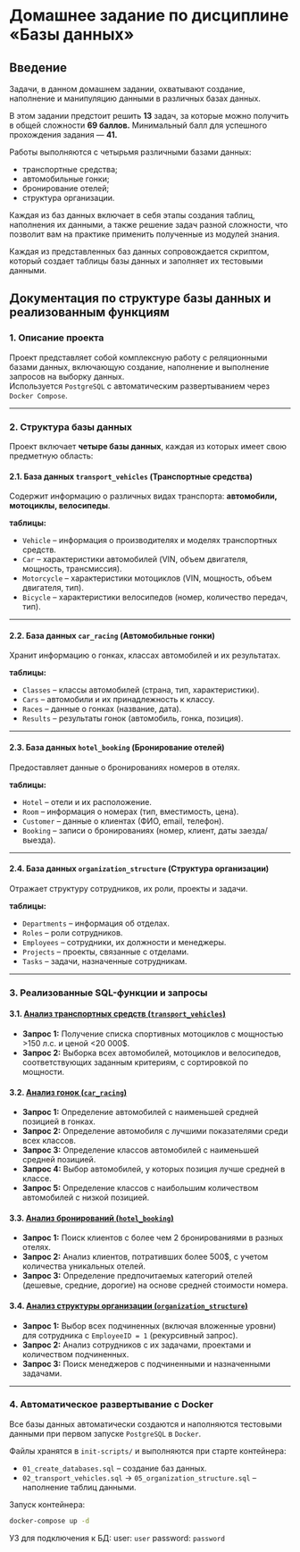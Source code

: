# Домашнее задание по дисциплине «Базы данных»

## Введение

Задачи, в данном домашнем задании, охватывают создание, наполнение и манипуляцию данными в различных базах данных.

В этом задании предстоит решить **13** задач, за которые можно получить в общей сложности **69 баллов.** Минимальный балл для успешного прохождения задания — **41.**

Работы выполняются с четырьмя различными базами данных:
- транспортные средства;
- автомобильные гонки;
- бронирование отелей;
- структура организации.

Каждая из баз данных включает в себя этапы создания таблиц, наполнения их данными, а также решение задач разной сложности, что позволит вам на практике применить полученные из модулей знания.

Каждая из представленных баз данных сопровождается скриптом, который создает таблицы базы данных и заполняет их тестовыми данными.


## Документация по структуре базы данных и реализованным функциям

### 1. Описание проекта
Проект представляет собой комплексную работу с реляционными базами данных, включающую создание, наполнение и выполнение запросов на выборку данных.  
Используется `PostgreSQL` с автоматическим развертыванием через `Docker Compose`.

---

### 2. Структура базы данных

Проект включает **четыре базы данных**, каждая из которых имеет свою предметную область:

#### 2.1. База данных `transport_vehicles` (Транспортные средства)
Содержит информацию о различных видах транспорта: **автомобили, мотоциклы, велосипеды**.  

**таблицы:**  
- `Vehicle` – информация о производителях и моделях транспортных средств.  
- `Car` – характеристики автомобилей (VIN, объем двигателя, мощность, трансмиссия).  
- `Motorcycle` – характеристики мотоциклов (VIN, мощность, объем двигателя, тип).  
- `Bicycle` – характеристики велосипедов (номер, количество передач, тип).  

---

#### 2.2. База данных `car_racing` (Автомобильные гонки)
Хранит информацию о гонках, классах автомобилей и их результатах.  

**таблицы:**  
- `Classes` – классы автомобилей (страна, тип, характеристики).  
- `Cars` – автомобили и их принадлежность к классу.  
- `Races` – данные о гонках (название, дата).  
- `Results` – результаты гонок (автомобиль, гонка, позиция).  

---

#### 2.3. База данных `hotel_booking` (Бронирование отелей)
Предоставляет данные о бронированиях номеров в отелях.  

**таблицы:**  
- `Hotel` – отели и их расположение.  
- `Room` – информация о номерах (тип, вместимость, цена).  
- `Customer` – данные о клиентах (ФИО, email, телефон).  
- `Booking` – записи о бронированиях (номер, клиент, даты заезда/выезда).  

---

#### 2.4. База данных `organization_structure` (Структура организации)
Отражает структуру сотрудников, их роли, проекты и задачи.  

**таблицы:**  
- `Departments` – информация об отделах.  
- `Roles` – роли сотрудников.  
- `Employees` – сотрудники, их должности и менеджеры.  
- `Projects` – проекты, связанные с отделами.  
- `Tasks` – задачи, назначенные сотрудникам.  

---

### 3. Реализованные SQL-функции и запросы

#### 3.1. [Анализ транспортных средств (`transport_vehicles`)](01.%20transport_vehicles/README.md)
- **Запрос 1:** Получение списка спортивных мотоциклов с мощностью >150 л.с. и ценой <20 000$.
- **Запрос 2:** Выборка всех автомобилей, мотоциклов и велосипедов, соответствующих заданным критериям, с сортировкой по мощности.

#### 3.2. [Анализ гонок (`car_racing`)](02.%20car_racing/README.md)
- **Запрос 1:** Определение автомобилей с наименьшей средней позицией в гонках.  
- **Запрос 2:** Определение автомобиля с лучшими показателями среди всех классов.  
- **Запрос 3:** Определение классов автомобилей с наименьшей средней позицией.  
- **Запрос 4:** Выбор автомобилей, у которых позиция лучше средней в классе.  
- **Запрос 5:** Определение классов с наибольшим количеством автомобилей с низкой позицией.  

#### 3.3. [Анализ бронирований (`hotel_booking`)](03.%20hotel_booking/README.md)
- **Запрос 1:** Поиск клиентов с более чем 2 бронированиями в разных отелях.  
- **Запрос 2:** Анализ клиентов, потративших более 500$, с учетом количества уникальных отелей.  
- **Запрос 3:** Определение предпочитаемых категорий отелей (дешевые, средние, дорогие) на основе средней стоимости номера.  

#### 3.4. [Анализ структуры организации (`organization_structure`)](04.%20organization_structure/README.md)
- **Запрос 1:** Выбор всех подчиненных (включая вложенные уровни) для сотрудника с `EmployeeID = 1` (рекурсивный запрос).  
- **Запрос 2:** Анализ сотрудников с их задачами, проектами и количеством подчиненных.  
- **Запрос 3:** Поиск менеджеров с подчиненными и назначенными задачами.  

---

### 4. Автоматическое развертывание с Docker
Все базы данных автоматически создаются и наполняются тестовыми данными при первом запуске `PostgreSQL` в `Docker`.

Файлы хранятся в `init-scripts/` и выполняются при старте контейнера:

- `01_create_databases.sql` – создание баз данных.  
- `02_transport_vehicles.sql` → `05_organization_structure.sql` – наполнение таблиц данными.  

Запуск контейнера:
```bash
docker-compose up -d
```
УЗ для подключения к БД:
user: `user`
password: `password`